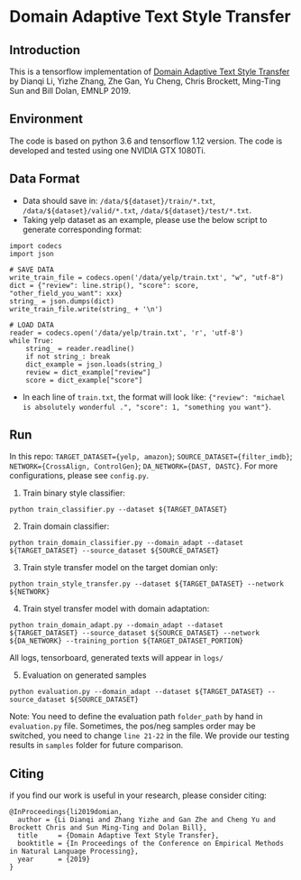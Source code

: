# Domain Adaptive Text Style Transfer

## Introduction
This is a tensorflow implementation of [Domain Adaptive Text Style Transfer](https://arxiv.org/pdf/1908.09395.pdf) by Dianqi Li, Yizhe Zhang, Zhe Gan, Yu Cheng, Chris Brockett, Ming-Ting Sun and Bill Dolan, EMNLP 2019. 

## Environment
The code is based on python 3.6 and tensorflow 1.12 version. The code is developed and tested using one NVIDIA GTX 1080Ti. 

## Data Format
* Data should save in: `/data/${dataset}/train/*.txt`, `/data/${dataset}/valid/*.txt`, `/data/${dataset}/test/*.txt`.
* Taking yelp dataset as an example, please use the below script to generate corresponding format:
```
import codecs
import json

# SAVE DATA
write_train_file = codecs.open('/data/yelp/train.txt', "w", "utf-8")
dict = {"review": line.strip(), "score": score, "other_field_you_want": xxx}
string_ = json.dumps(dict)
write_train_file.write(string_ + '\n')

# LOAD DATA
reader = codecs.open('/data/yelp/train.txt', 'r', 'utf-8')
while True:
    string_ = reader.readline()
    if not string_: break
    dict_example = json.loads(string_)
    review = dict_example["review"]
    score = dict_example["score"]
```
* In each line of `train.txt`, the format will look like: `{"review": "michael is absolutely wonderful .", "score": 1, "something you want"}`.

## Run
In this repo:
`TARGET_DATASET={yelp, amazon}`;
`SOURCE_DATASET={filter_imdb}`;
`NETWORK={CrossAlign, ControlGen}`;
`DA_NETWORK={DAST, DASTC}`.
For more configurations, please see `config.py`.

1. Train binary style classifier:
```
python train_classifier.py --dataset ${TARGET_DATASET}
```

2. Train domain classifier:
```
python train_domain_classifier.py --domain_adapt --dataset ${TARGET_DATASET} --source_dataset ${SOURCE_DATASET}
```

3. Train style transfer model on the target domian only:
```
python train_style_transfer.py --dataset ${TARGET_DATASET} --network ${NETWORK}
```

4. Train styel transfer model with domain adaptation:
```
python train_domain_adapt.py --domain_adapt --dataset ${TARGET_DATASET} --source_dataset ${SOURCE_DATASET} --network ${DA_NETWORK} --training_portion ${TARGET_DATASET_PORTION}
```
All logs, tensorboard, generated texts will appear in `logs/`

5. Evaluation on generated samples
```
python evaluation.py --domain_adapt --dataset ${TARGET_DATASET} --source_dataset ${SOURCE_DATASET}
```
Note: You need to define the evaluation path `folder_path` by hand in `evaluation.py` file. Sometimes, the pos/neg samples order may be switched, you need to change `line 21-22` in the file. We provide our testing results in `samples` folder for future comparison. 


## Citing
if you find our work is useful in your research, please consider citing: 
```
@InProceedings{li2019domian,
  author = {Li Dianqi and Zhang Yizhe and Gan Zhe and Cheng Yu and Brockett Chris and Sun Ming-Ting and Dolan Bill},
  title     = {Domain Adaptive Text Style Transfer},
  booktitle = {In Proceedings of the Conference on Empirical Methods in Natural Language Processing},
  year      = {2019}
}
```
